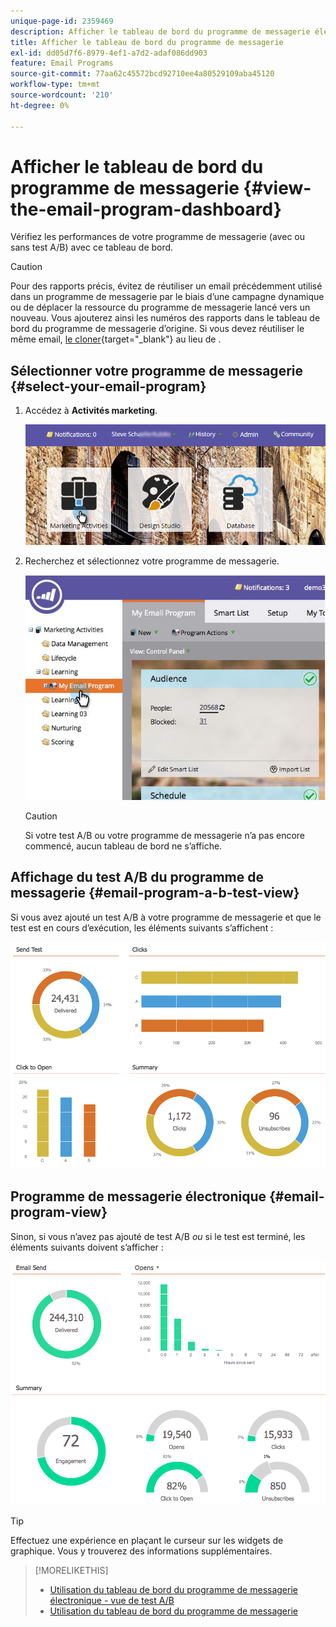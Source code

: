 ```yaml
---
unique-page-id: 2359469
description: Afficher le tableau de bord du programme de messagerie électronique - Documents Marketo - Documentation du produit
title: Afficher le tableau de bord du programme de messagerie
exl-id: dd05d7f6-8979-4ef1-a7d2-adaf086dd903
feature: Email Programs
source-git-commit: 77aa62c45572bcd92710ee4a80529109aba45120
workflow-type: tm+mt
source-wordcount: '210'
ht-degree: 0%

---
```


# Afficher le tableau de bord du programme de messagerie {#view-the-email-program-dashboard}

Vérifiez les performances de votre programme de messagerie (avec ou sans test A/B) avec ce tableau de bord.

>[!CAUTION]
>
>Pour des rapports précis, évitez de réutiliser un email précédemment utilisé dans un programme de messagerie par le biais d’une campagne dynamique ou de déplacer la ressource du programme de messagerie lancé vers un nouveau. Vous ajouterez ainsi les numéros des rapports dans le tableau de bord du programme de messagerie d’origine. Si vous devez réutiliser le même email, [le cloner](/help/marketo/product-docs/core-marketo-concepts/programs/working-with-programs/clone-an-asset-in-a-program.md){target="_blank"} au lieu de .

## Sélectionner votre programme de messagerie {#select-your-email-program}

1. Accédez à **Activités marketing**.

   ![](assets/login-marketing-activities.png)

1. Recherchez et sélectionnez votre programme de messagerie.

   ![](assets/selectemailprogram.jpg)

   >[!CAUTION]
   >
   >Si votre test A/B ou votre programme de messagerie n’a pas encore commencé, aucun tableau de bord ne s’affiche.

## Affichage du test A/B du programme de messagerie {#email-program-a-b-test-view}

Si vous avez ajouté un test A/B à votre programme de messagerie et que le test est en cours d’exécution, les éléments suivants s’affichent :

![](assets/image2014-9-12-14-3a2-3a25.png)

## Programme de messagerie électronique {#email-program-view}

Sinon, si vous n’avez pas ajouté de test A/B *ou* si le test est terminé, les éléments suivants doivent s’afficher :

![](assets/image2014-9-12-14-3a3-3a3.png)

>[!TIP]
>
>Effectuez une expérience en plaçant le curseur sur les widgets de graphique. Vous y trouverez des informations supplémentaires.

>[!MORELIKETHIS]
>
>* [Utilisation du tableau de bord du programme de messagerie électronique - vue de test A/B](/help/marketo/product-docs/email-marketing/email-programs/email-program-actions/email-test-a-b-test/use-the-email-program-dashboard-a-b-test-view.md)
>* [Utilisation du tableau de bord du programme de messagerie](/help/marketo/product-docs/email-marketing/email-programs/email-program-data/use-the-email-program-dashboard.md)
